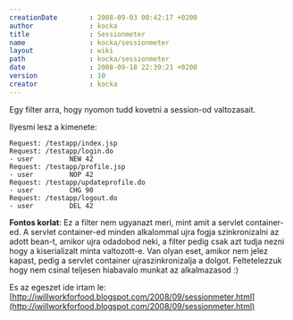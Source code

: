 ```yaml
---
creationDate        : 2008-09-03 00:42:17 +0200 
author              : kocka 
title               : Sessionmeter 
name                : kocka/sessionmeter 
layout              : wiki 
path                : kocka/sessionmeter 
date                : 2008-09-18 22:39:21 +0200 
version             : 10 
creator             : kocka 
---
```

Egy filter arra, hogy nyomon tudd kovetni a session-od valtozasait.

Ilyesmi lesz a kimenete:
```
Request: /testapp/index.jsp
Request: /testapp/login.do
- user         NEW 42
Request: /testapp/profile.jsp
- user         NOP 42
Request: /testapp/updateprofile.do
- user         CHG 90
Request: /testapp/logout.do
- user         DEL 42
```

__Fontos korlat__: Ez a filter nem ugyanazt meri, mint amit a servlet container-ed. A servlet container-ed minden alkalommal ujra fogja szinkronizalni az adott bean-t, amikor ujra odadobod neki, a filter pedig csak azt tudja nezni hogy a kiserializalt minta valtozott-e. Van olyan eset, amikor nem jelez kapast, pedig a servlet container ujraszinkronizalja a dolgot. Feltetelezzuk hogy nem csinal teljesen hiabavalo munkat az alkalmazasod :)

Es az egeszet ide irtam le: [http://iwillworkforfood.blogspot.com/2008/09/sessionmeter.html](http://iwillworkforfood.blogspot.com/2008/09/sessionmeter.html)
